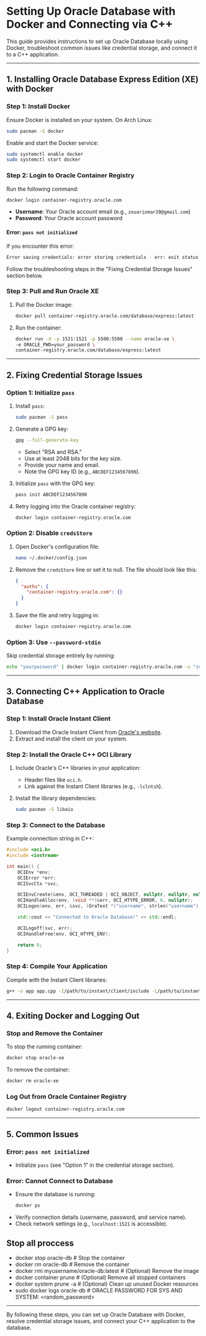 ﻿# Setting Up Oracle Database with Docker and Connecting via C++

This guide provides instructions to set up Oracle Database locally using Docker, troubleshoot common issues like credential storage, and connect it to a C++ application.

---

## **1. Installing Oracle Database Express Edition (XE) with Docker**

### **Step 1: Install Docker**

Ensure Docker is installed on your system. On Arch Linux:

```bash
sudo pacman -S docker
```

Enable and start the Docker service:

```bash
sudo systemctl enable docker
sudo systemctl start docker
```

### **Step 2: Login to Oracle Container Registry**

Run the following command:

```bash
docker login container-registry.oracle.com
```

- **Username**: Your Oracle account email (e.g., `zouariomar20@gmail.com`)
- **Password**: Your Oracle account password

#### **Error: `pass not initialized`**

If you encounter this error:

```bash
Error saving credentials: error storing credentials - err: exit status 1, out: `pass not initialized`
```

Follow the troubleshooting steps in the "Fixing Credential Storage Issues" section below.

### **Step 3: Pull and Run Oracle XE**

1. Pull the Docker image:

   ```bash
   docker pull container-registry.oracle.com/database/express:latest
   ```

2. Run the container:
   ```bash
   docker run -d -p 1521:1521 -p 5500:5500 --name oracle-xe \
   -e ORACLE_PWD=your_password \
   container-registry.oracle.com/database/express:latest
   ```

---

## **2. Fixing Credential Storage Issues**

### **Option 1: Initialize `pass`**

1. Install `pass`:

   ```bash
   sudo pacman -S pass
   ```

2. Generate a GPG key:

   ```bash
   gpg --full-generate-key
   ```

   - Select "RSA and RSA."
   - Use at least 2048 bits for the key size.
   - Provide your name and email.
   - Note the GPG key ID (e.g., `ABCDEF1234567890`).

3. Initialize `pass` with the GPG key:

   ```bash
   pass init ABCDEF1234567890
   ```

4. Retry logging into the Oracle container registry:
   ```bash
   docker login container-registry.oracle.com
   ```

### **Option 2: Disable `credsStore`**

1. Open Docker's configuration file:

   ```bash
   nano ~/.docker/config.json
   ```

2. Remove the `credsStore` line or set it to null. The file should look like this:

   ```json
   {
     "auths": {
       "container-registry.oracle.com": {}
     }
   }
   ```

3. Save the file and retry logging in:
   ```bash
   docker login container-registry.oracle.com
   ```

### **Option 3: Use `--password-stdin`**

Skip credential storage entirely by running:

```bash
echo "yourpassword" | docker login container-registry.oracle.com -u "zouariomar20@gmail.com" --password-stdin
```

---

## **3. Connecting C++ Application to Oracle Database**

### **Step 1: Install Oracle Instant Client**

1. Download the Oracle Instant Client from [Oracle's website](https://www.oracle.com/database/technologies/instant-client.html).
2. Extract and install the client on your system.

### **Step 2: Install the Oracle C++ OCI Library**

1. Include Oracle's C++ libraries in your application:

   - Header files like `oci.h`.
   - Link against the Instant Client libraries (e.g., `-lclntsh`).

2. Install the library dependencies:
   ```bash
   sudo pacman -S libaio
   ```

### **Step 3: Connect to the Database**

Example connection string in C++:

```cpp
#include <oci.h>
#include <iostream>

int main() {
    OCIEnv *env;
    OCIError *err;
    OCISvcCtx *svc;

    OCIEnvCreate(&env, OCI_THREADED | OCI_OBJECT, nullptr, nullptr, nullptr, nullptr, 0, nullptr);
    OCIHandleAlloc(env, (void **)&err, OCI_HTYPE_ERROR, 0, nullptr);
    OCILogon(env, err, &svc, (OraText *)"username", strlen("username"), (OraText *)"password", strlen("password"), (OraText *)"localhost/XEPDB1", strlen("localhost/XEPDB1"));

    std::cout << "Connected to Oracle Database!" << std::endl;

    OCILogoff(svc, err);
    OCIHandleFree(env, OCI_HTYPE_ENV);

    return 0;
}
```

### **Step 4: Compile Your Application**

Compile with the Instant Client libraries:

```bash
g++ -o app app.cpp -I/path/to/instant/client/include -L/path/to/instant/client/lib -lclntsh
```

---

## **4. Exiting Docker and Logging Out**

### **Stop and Remove the Container**

To stop the running container:

```bash
docker stop oracle-xe
```

To remove the container:

```bash
docker rm oracle-xe
```

### **Log Out from Oracle Container Registry**

```bash
docker logout container-registry.oracle.com
```

---

## **5. Common Issues**

### **Error: `pass not initialized`**

- Initialize `pass` (see "Option 1" in the credential storage section).

### **Error: Cannot Connect to Database**

- Ensure the database is running:
  ```bash
  docker ps
  ```
- Verify connection details (username, password, and service name).
- Check network settings (e.g., `localhost:1521` is accessible).

## **Stop all proccess**
- docker stop oracle-db           # Stop the container
- docker rm oracle-db             # Remove the container
- docker rmi myusername/oracle-db:latest  # (Optional) Remove the image
- docker container prune          # (Optional) Remove all stopped containers
- docker system prune -a          # (Optional) Clean up unused Docker resources
- sudo docker logs oracle-db      # ORACLE PASSWORD FOR SYS AND SYSTEM: <random_password>
---

By following these steps, you can set up Oracle Database with Docker, resolve credential storage issues, and connect your C++ application to the database.
